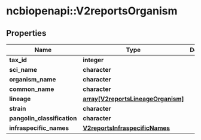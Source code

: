 # ncbiopenapi::V2reportsOrganism


## Properties
Name | Type | Description | Notes
------------ | ------------- | ------------- | -------------
**tax_id** | **integer** |  | [optional] 
**sci_name** | **character** |  | [optional] 
**organism_name** | **character** |  | [optional] 
**common_name** | **character** |  | [optional] 
**lineage** | [**array[V2reportsLineageOrganism]**](v2reportsLineageOrganism.md) |  | [optional] 
**strain** | **character** |  | [optional] 
**pangolin_classification** | **character** |  | [optional] 
**infraspecific_names** | [**V2reportsInfraspecificNames**](v2reportsInfraspecificNames.md) |  | [optional] 


